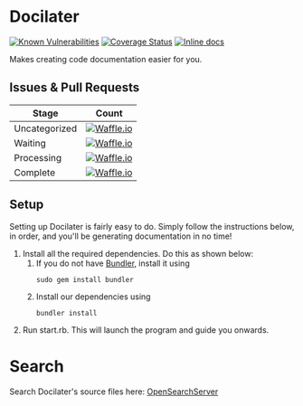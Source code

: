# Docilater
[![Known Vulnerabilities](https://snyk.io/test/github/stellardoor5319/docilater/badge.svg)](https://snyk.io/test/github/stellardoor5319/docilater)
[![Coverage Status](https://coveralls.io/repos/github/StellarDoor5319/docilater/badge.svg?branch=master)](https://coveralls.io/github/StellarDoor5319/docilater?branch=master)
[![Inline docs](http://inch-ci.org/github/StellarDoor5319/docilater.svg?branch=master)](http://inch-ci.org/github/StellarDoor5319/docilater)

Makes creating code documentation easier for you.

## Issues & Pull Requests
| Stage | Count |
| --- | --- |
| Uncategorized | [![Waffle.io](https://badge.waffle.io/StellarDoor5319/docilater.svg?columns=inbox)](http://waffle.io/StellarDoor5319/docilater) |
| Waiting | [![Waffle.io](https://badge.waffle.io/StellarDoor5319/docilater.svg?columns=backlog,next)](http://waffle.io/StellarDoor5319/docilater) |
| Processing | [![Waffle.io](https://badge.waffle.io/StellarDoor5319/docilater.svg?columns=in%20progress,review)](http://waffle.io/StellarDoor5319/docilater) |
| Complete | [![Waffle.io](https://badge.waffle.io/StellarDoor5319/docilater.svg?columns=done)](http://waffle.io/StellarDoor5319/docilater) |

## Setup
Setting up Docilater is fairly easy to do. Simply follow the instructions below, in order, and you'll be generating documentation in no time!

1. Install all the required dependencies. Do this as shown below:
    1. If you do not have [Bundler](bundler.io), install it using
        ```
        sudo gem install bundler
        ```
    2. Install our dependencies using
        ```
        bundler install
        ```
2. Run start.rb. This will launch the program and guide you onwards.

# Search
Search Docilater's source files here: [OpenSearchServer](https://search.opensearchserver.net/search/StellarDoor5319/docilater)
